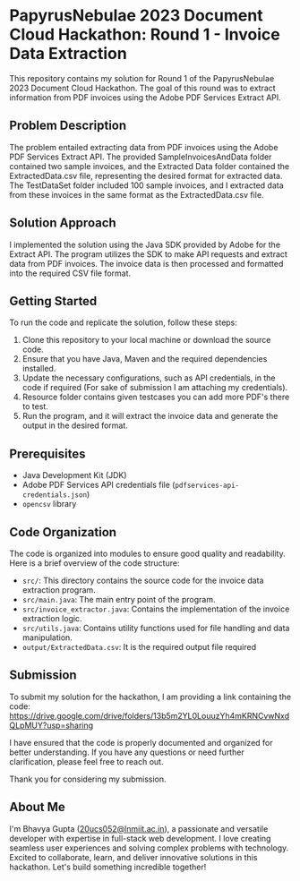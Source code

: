 # PapyrusNebulae 2023 Document Cloud Hackathon: Round 1 - Invoice Data Extraction

This repository contains my solution for Round 1 of the PapyrusNebulae 2023 Document Cloud Hackathon. The goal of this round was to extract information from PDF invoices using the Adobe PDF Services Extract API.

## Problem Description

The problem entailed extracting data from PDF invoices using the Adobe PDF Services Extract API. The provided SampleInvoicesAndData folder contained two sample invoices, and the Extracted Data folder contained the ExtractedData.csv file, representing the desired format for extracted data. The TestDataSet folder included 100 sample invoices, and I extracted data from these invoices in the same format as the ExtractedData.csv file.

## Solution Approach

I implemented the solution using the Java SDK provided by Adobe for the Extract API. The program utilizes the SDK to make API requests and extract data from PDF invoices. The invoice data is then processed and formatted into the required CSV file format.


## Getting Started

To run the code and replicate the solution, follow these steps:

1. Clone this repository to your local machine or download the source code.
2. Ensure that you have Java, Maven and the required dependencies installed.
3. Update the necessary configurations, such as API credentials, in the code if required (For sake of submission I am attaching my credentials).
4. Resource folder contains given testcases you can add more PDF's there to test.
5. Run the program, and it will extract the invoice data and generate the output in the desired format.


## Prerequisites

- Java Development Kit (JDK)
- Adobe PDF Services API credentials file (`pdfservices-api-credentials.json`)
- `opencsv` library

## Code Organization

The code is organized into modules to ensure good quality and readability. Here is a brief overview of the code structure:

- `src/`: This directory contains the source code for the invoice data extraction program.
- `src/main.java`: The main entry point of the program.
- `src/invoice_extractor.java`: Contains the implementation of the invoice extraction logic.
- `src/utils.java`: Contains utility functions used for file handling and data manipulation.
- `output/ExtractedData.csv`: It is the required output file required


## Submission

To submit my solution for the hackathon, I am providing a link containing the code: https://drive.google.com/drive/folders/13b5m2YL0LouuzYh4mKRNCvwNxdQLpMUY?usp=sharing

I have ensured that the code is properly documented and organized for better understanding. If you have any questions or need further clarification, please feel free to reach out.

Thank you for considering my submission.

## About Me

I'm Bhavya Gupta (20ucs052@lnmiit.ac.in), a passionate and versatile developer with expertise in full-stack web development. I love creating seamless user experiences and solving complex problems with technology. Excited to collaborate, learn, and deliver innovative solutions in this hackathon. Let's build something incredible together!
